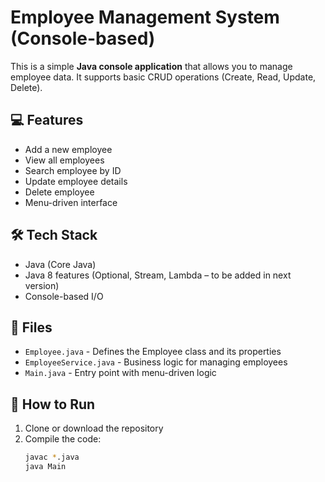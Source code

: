 # Employee Management System (Console-based)

This is a simple **Java console application** that allows you to manage employee data. It supports basic CRUD operations (Create, Read, Update, Delete).

## 💻 Features

- Add a new employee
- View all employees
- Search employee by ID
- Update employee details
- Delete employee
- Menu-driven interface

## 🛠️ Tech Stack

- Java (Core Java)
- Java 8 features (Optional, Stream, Lambda – to be added in next version)
- Console-based I/O

## 📂 Files

- `Employee.java` - Defines the Employee class and its properties
- `EmployeeService.java` - Business logic for managing employees
- `Main.java` - Entry point with menu-driven logic

## 🚀 How to Run

1. Clone or download the repository
2. Compile the code:
   ```bash
   javac *.java
   java Main

